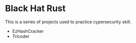 # Black Hat Rust

This is a series of projects used to practice cypersecurity skill.

- EzHashCracker
- Tricoder
